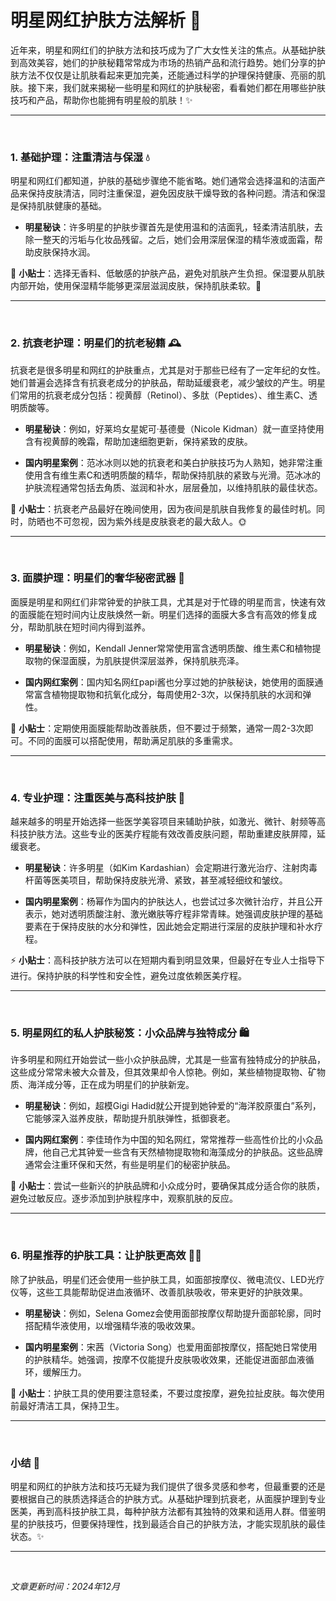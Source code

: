 # 明星网红护肤方法解析 🌟

近年来，明星和网红们的护肤方法和技巧成为了广大女性关注的焦点。从基础护肤到高效美容，她们的护肤秘籍常常成为市场的热销产品和流行趋势。她们分享的护肤方法不仅仅是让肌肤看起来更加完美，还能通过科学的护理保持健康、亮丽的肌肤。接下来，我们就来揭秘一些明星和网红的护肤秘密，看看她们都在用哪些护肤技巧和产品，帮助你也能拥有明星般的肌肤！✨

---

<br>

### 1. **基础护理：注重清洁与保湿** 💧

明星和网红们都知道，护肤的基础步骤绝不能省略。她们通常会选择温和的洁面产品来保持皮肤清洁，同时注重保湿，避免因皮肤干燥导致的各种问题。清洁和保湿是保持肌肤健康的基础。

- **明星秘诀**：许多明星的护肤步骤首先是使用温和的洁面乳，轻柔清洁肌肤，去除一整天的污垢与化妆品残留。之后，她们会用深层保湿的精华液或面霜，帮助皮肤保持水润。

💖 **小贴士**：选择无香料、低敏感的护肤产品，避免对肌肤产生负担。保湿要从肌肤内部开始，使用保湿精华能够更深层滋润皮肤，保持肌肤柔软。🌿

---

<br>

### 2. **抗衰老护理：明星们的抗老秘籍** 🕰️

抗衰老是很多明星和网红的护肤重点，尤其是对于那些已经有了一定年纪的女性。她们普遍会选择含有抗衰老成分的护肤品，帮助延缓衰老，减少皱纹的产生。明星们常用的抗衰老成分包括：视黄醇（Retinol）、多肽（Peptides）、维生素C、透明质酸等。

- **明星秘诀**：例如，好莱坞女星妮可·基德曼（Nicole Kidman）就一直坚持使用含有视黄醇的晚霜，帮助加速细胞更新，保持紧致的皮肤。

- **国内明星案例**：范冰冰则以她的抗衰老和美白护肤技巧为人熟知，她非常注重使用含有维生素C和透明质酸的精华，帮助保持肌肤的紧致与光滑。范冰冰的护肤流程通常包括去角质、滋润和补水，层层叠加，以维持肌肤的最佳状态。

💫 **小贴士**：抗衰老产品最好在晚间使用，因为夜间是肌肤自我修复的最佳时机。同时，防晒也不可忽视，因为紫外线是皮肤衰老的最大敌人。🌞

---

<br>

### 3. **面膜护理：明星们的奢华秘密武器** 🛁

面膜是明星和网红们非常钟爱的护肤工具，尤其是对于忙碌的明星而言，快速有效的面膜能在短时间内让皮肤焕然一新。明星们选择的面膜大多含有高效的修复成分，帮助肌肤在短时间内得到滋养。

- **明星秘诀**：例如，Kendall Jenner常常使用富含透明质酸、维生素C和植物提取物的保湿面膜，为肌肤提供深层滋养，保持肌肤亮泽。

- **国内网红案例**：国内知名网红papi酱也分享过她的护肤秘诀，她使用的面膜通常富含植物提取物和抗氧化成分，每周使用2-3次，以保持肌肤的水润和弹性。

💎 **小贴士**：定期使用面膜能帮助改善肤质，但不要过于频繁，通常一周2-3次即可。不同的面膜可以搭配使用，帮助满足肌肤的多重需求。

---

<br>

### 4. **专业护理：注重医美与高科技护肤** 💉

越来越多的明星开始选择一些医学美容项目来辅助护肤，如激光、微针、射频等高科技护肤方法。这些专业的医美疗程能有效改善皮肤问题，帮助重建皮肤屏障，延缓衰老。

- **明星秘诀**：许多明星（如Kim Kardashian）会定期进行激光治疗、注射肉毒杆菌等医美项目，帮助保持皮肤光滑、紧致，甚至减轻细纹和皱纹。

- **国内明星案例**：杨幂作为国内的护肤达人，也尝试过多次微针治疗，并且公开表示，她对透明质酸注射、激光嫩肤等疗程非常青睐。她强调皮肤护理的基础要素在于保持皮肤的水分和弹性，因此她会定期进行深层的皮肤护理和补水疗程。

⚡ **小贴士**：高科技护肤方法可以在短期内看到明显效果，但最好在专业人士指导下进行。保持护肤的科学性和安全性，避免过度依赖医美疗程。

---

<br>

### 5. **明星网红的私人护肤秘笈：小众品牌与独特成分** 🛍️

许多明星和网红开始尝试一些小众护肤品牌，尤其是一些富有独特成分的护肤品，这些成分常常未被大众普及，但其效果却令人惊艳。例如，某些植物提取物、矿物质、海洋成分等，正在成为明星们的护肤新宠。

- **明星秘诀**：例如，超模Gigi Hadid就公开提到她钟爱的“海洋胶原蛋白”系列，它能够深入滋养皮肤，帮助提升肌肤弹性，抵御衰老。

- **国内网红案例**：李佳琦作为中国的知名网红，常常推荐一些高性价比的小众品牌，他自己尤其钟爱一些含有天然植物提取物和海藻成分的护肤品。这些品牌通常会注重环保和天然，有些是明星们的秘密护肤品。

🌱 **小贴士**：尝试一些新兴的护肤品牌和小众成分时，要确保其成分适合你的肤质，避免过敏反应。逐步添加到护肤程序中，观察肌肤的反应。

---

<br>

### 6. **明星推荐的护肤工具：让护肤更高效** 🧖‍♀️

除了护肤品，明星们还会使用一些护肤工具，如面部按摩仪、微电流仪、LED光疗仪等，这些工具能帮助促进血液循环、改善肌肤吸收，带来更好的护肤效果。

- **明星秘诀**：例如，Selena Gomez会使用面部按摩仪帮助提升面部轮廓，同时搭配精华液使用，以增强精华液的吸收效果。

- **国内明星案例**：宋茜（Victoria Song）也爱用面部按摩仪，搭配她日常使用的护肤精华。她强调，按摩不仅能提升皮肤吸收效果，还能促进面部血液循环，缓解压力。

💎 **小贴士**：护肤工具的使用要注意轻柔，不要过度按摩，避免拉扯皮肤。每次使用前最好清洁工具，保持卫生。

---

<br>

### **小结** 💖

明星和网红的护肤方法和技巧无疑为我们提供了很多灵感和参考，但最重要的还是要根据自己的肤质选择适合的护肤方式。从基础护理到抗衰老，从面膜护理到专业医美，再到高科技护肤工具，每种护肤方法都有其独特的效果和适用人群。借鉴明星的护肤技巧，但要保持理性，找到最适合自己的护肤方法，才能实现肌肤的最佳状态。✨

---

<br>

*文章更新时间：2024年12月*
